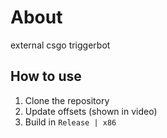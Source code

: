 # About
external csgo triggerbot 

## How to use
1. Clone the repository
2. Update offsets (shown in video)
3. Build in `Release | x86`
